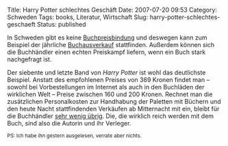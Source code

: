 Title: Harry Potter schlechtes Geschäft
Date: 2007-07-20 09:53
Category: Schweden
Tags: books, Literatur, Wirtschaft
Slug: harry-potter-schlechtes-geschaeft
Status: published

In Schweden gibt es keine
[Buchpreisbindung](http://de.wikipedia.org/wiki/Buchpreisbindung) und
deswegen kann zum Beispiel der jährliche
[Buchausverkauf](http://www.fiket.de/2007/02/25/wort-der-woche-bokrea/)
stattfinden. Außerdem können sich die Buchhändler einen echten
Preiskampf liefern, wenn ein Buch stark nachgefragt ist.

Der siebente und letzte Band von *Harry Potter* ist wohl das deutlichste
Beispiel. Anstatt des empfohlenen Preises von 369 Kronen findet man –
sowohl bei Vorbestellungen im Internet als auch in den Buchläden der
wirklichen Welt – Preise zwischen 160 und 200 Kronen. Rechnet man die
zusätzlichen Personalkosten zur Handhabung der Paletten mit Büchern und
den heute Nacht stattfindenden Verkäufen ab Mitternacht mit ein, bleibt
für die Buchhändler [sehr wenig
übrig](http://www.dn.se/DNet/jsp/polopoly.jsp?a=671901). Die, die
wirklich reich werden mit dem Buch, sind also die Autorin und ihr
Verleger.

<small>PS: Ich habe ihn gestern ausgelesen, verrate aber nichts.</small>

